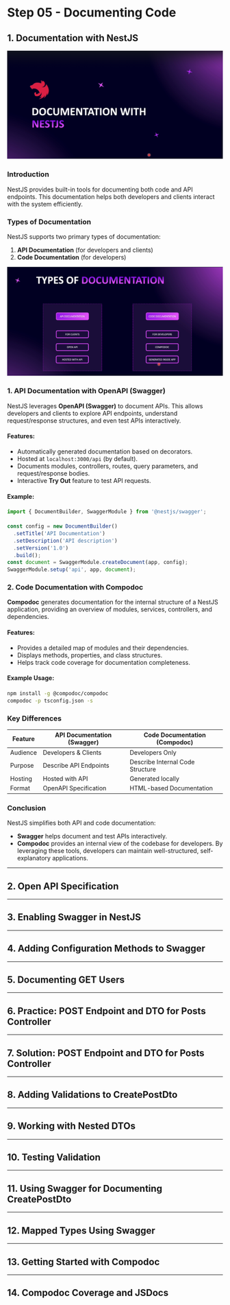 # Step 05 - Documenting Code

## 1. Documentation with NestJS

![Documentation Image](./images/Documentation-nestjs.png)

### Introduction
NestJS provides built-in tools for documenting both code and API endpoints. This documentation helps both developers and clients interact with the system efficiently.

### Types of Documentation
NestJS supports two primary types of documentation:
1. **API Documentation** (for developers and clients)
2. **Code Documentation** (for developers)

![Documentation-types](./images/Documentation-types.png)

### 1. API Documentation with OpenAPI (Swagger)
NestJS leverages **OpenAPI (Swagger)** to document APIs. This allows developers and clients to explore API endpoints, understand request/response structures, and even test APIs interactively.

#### Features:
- Automatically generated documentation based on decorators.
- Hosted at `localhost:3000/api` (by default).
- Documents modules, controllers, routes, query parameters, and request/response bodies.
- Interactive **Try Out** feature to test API requests.

#### Example:
```typescript
import { DocumentBuilder, SwaggerModule } from '@nestjs/swagger';

const config = new DocumentBuilder()
  .setTitle('API Documentation')
  .setDescription('API description')
  .setVersion('1.0')
  .build();
const document = SwaggerModule.createDocument(app, config);
SwaggerModule.setup('api', app, document);
```

### 2. Code Documentation with Compodoc
**Compodoc** generates documentation for the internal structure of a NestJS application, providing an overview of modules, services, controllers, and dependencies.

#### Features:
- Provides a detailed map of modules and their dependencies.
- Displays methods, properties, and class structures.
- Helps track code coverage for documentation completeness.

#### Example Usage:
```bash
npm install -g @compodoc/compodoc
compodoc -p tsconfig.json -s
```

### Key Differences
| Feature           | API Documentation (Swagger) | Code Documentation (Compodoc) |
|------------------|---------------------------|-----------------------------|
| Audience        | Developers & Clients      | Developers Only            |
| Purpose        | Describe API Endpoints    | Describe Internal Code Structure |
| Hosting        | Hosted with API           | Generated locally          |
| Format         | OpenAPI Specification     | HTML-based Documentation   |

### Conclusion
NestJS simplifies both API and code documentation:
- **Swagger** helps document and test APIs interactively.
- **Compodoc** provides an internal view of the codebase for developers.
By leveraging these tools, developers can maintain well-structured, self-explanatory applications.


---
## 2. Open API Specification
---
## 3. Enabling Swagger in NestJS
---
## 4. Adding Configuration Methods to Swagger
---
## 5. Documenting GET Users
---
## 6. Practice: POST Endpoint and DTO for Posts Controller
---
## 7. Solution: POST Endpoint and DTO for Posts Controller
---
## 8. Adding Validations to CreatePostDto
---
## 9. Working with Nested DTOs
---
## 10. Testing Validation
---
## 11. Using Swagger for Documenting CreatePostDto
---
## 12. Mapped Types Using Swagger
---
## 13. Getting Started with Compodoc
---
## 14. Compodoc Coverage and JSDocs